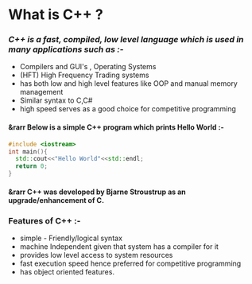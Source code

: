 # What is C++ ?

### *C++ is a fast, compiled, low level language which is used in many applications such as :-*

* Compilers and GUI's , Operating Systems
* (HFT) High Frequency Trading systems
* has both low and high level features like OOP and manual memory management
* Similar syntax to C,C#
* high speed serves as a good choice for competitive programming

#### &rarr Below is a simple C++ program which prints Hello World :-

``` cpp
#include <iostream>
int main(){
  std::cout<<"Hello World"<<std::endl;
  return 0;
}
```
#### &rarr C++ was developed by Bjarne Stroustrup as an upgrade/enhancement of C.

### Features of C++ :-

* simple - Friendly/logical syntax
* machine Independent given that system has a compiler for it
* provides low level access to system resources
* fast execution speed hence preferred for competitive programming
* has object oriented features.

  



